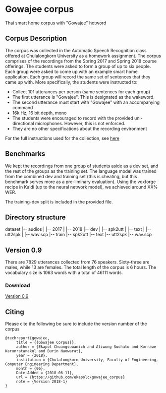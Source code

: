 # Gowajee corpus
Thai smart home corpus with "Gowajee" hotword

## Corpus Description

The corpus was collected in the Automatic Speech Recognition class offered at Chulalongkorn University as a homework assignment. The corpus comprises of the recordings from the Spring 2017 and Spring 2018 course offerings. The students were asked to form a group of up to six people. Each group were asked to come up with an example smart home application. Each group will record the same set of sentences that they came up with. More specifically, the students were instructed to:

* Collect 101 utterances per person (same sentences for each group)
* The first utterance is "Gowajee". This is designated as the wakeword.
* The second utterance must start with "Gowajee" with an accompanying command
* 16k Hz, 16 bit depth, mono
* The students were encouraged to record with the provided uni-directional microphones. However, this is not enforced.
* They are no other specifications about the recording environment

For the full instructions used for the collection, see [here](https://github.com/ekapolc/ASR_course/tree/master/HW3)

## Benchmarks

We kept the recordings from one group of students aside as a dev set, and the rest of the groups as the training set. The language model was trained from the combined dev and training set (this is cheating, but this benchmark serves more as a pre-liminary evaluation). Using the voxforge recipe in Kaldi (up to the neural network model), we achieved around XX% WER. 

The training-dev split is included in the provided file.

## Directory structure

dataset
|-- audios
|   |-- 2017
|   |-- 2018
|-- dev
|   |-- spk2utt
|   |-- text
|   |-- utt2spk
|   |-- wav.scp
|-- train
    |-- spk2utt
    |-- text
    |-- utt2spk
    |-- wav.scp


## Version 0.9

There are 7829 utterances collected from 76 speakers. Sixty-three are males, while 13 are females. The total length of the corpus is 6 hours. The vocabulary size is 1063 words with a total of 46111 words.

### Download

[Version 0.9](https://drive.google.com/file/d/1OjC5NCgYzgbZ5iEffc1ssWIVm8PWfDxX/view?usp=sharing)

## Citing

Please cite the following be sure to include the version number of the corpus

```
@techreport{gowajee,
     title = {{Gowajee Corpus}},
     author = {Ekapol Chuangsuwanich and Atiwong Suchato and Korrawe Karunratanakul and Burin Naowarat},
     year = {2018},
     institution = {Chulalongkorn University, Faculty of Engineering, Computer Engineering Department},
     month = {06},
     Date-Added = {2018-06-11},
     url = {https://github.com/ekapolc/gowajee_corpus}
     note = {Version 2018-1}
}
```

